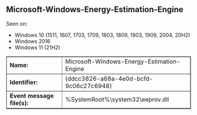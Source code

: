 ## Microsoft-Windows-Energy-Estimation-Engine

Seen on:
* Windows 10 (1511, 1607, 1703, 1709, 1803, 1809, 1903, 1909, 2004, 20H2)
* Windows 2016
* Windows 11 (21H2)

<table border="1" class="docutils">
  <tbody>
    <tr>
      <td><b>Name:</b></td>
      <td>Microsoft-Windows-Energy-Estimation-Engine</td>
    </tr>
    <tr>
      <td><b>Identifier:</b></td>
      <td>{ddcc3826-a68a-4e0d-bcfd-9c06c27c6948}</td>
    </tr>
    <tr>
      <td><b>Event message file(s):</b></td>
      <td>%SystemRoot%\system32\eeprov.dll</td>
    </tr>
  </tbody>
</table>

&nbsp;

